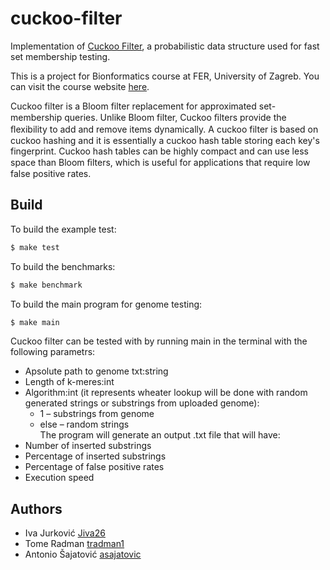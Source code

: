 # cuckoo-filter

Implementation of [Cuckoo Filter](https://www.cs.cmu.edu/~dga/papers/cuckoo-conext2014.pdf), a probabilistic data structure used for fast set membership testing.

This is a project for Bionformatics course at FER, University of Zagreb. You can visit the course website [here](https://www.fer.unizg.hr/predmet/bio).

Cuckoo filter is a Bloom filter replacement for approximated set-membership queries. Unlike Bloom filter, Cuckoo ﬁlters provide the ﬂexibility to add and remove items dynamically. A cuckoo filter is based on cuckoo hashing and it is essentially a cuckoo hash table storing each key's fingerprint. Cuckoo hash tables can be highly compact and can use less space than Bloom ﬁlters, which is useful for applications that require low false positive rates.

Build
-------

To build the example test:
```bash
$ make test
```

To build the benchmarks:
```bash
$ make benchmark
```

To build the main program for genome testing:
```bash
$ make main
```

Cuckoo filter can be tested with by running main in the terminal with the following parametrs:
*   Apsolute path to genome txt:string 
*   Length of k-meres:int
*   Algorithm:int (it represents wheater lookup will be done with random generated strings or substrings from uploaded genome):
    *   1 – substrings from genome 
    *   else – random strings  
The program will generate an output .txt file that will have:
   *   Number of inserted substrings
   *   Percentage of inserted substrings
   *   Percentage of false positive rates
   *   Execution speed 

Authors
-------
- Iva Jurković [Jiva26](https://github.com/Jiva26)
- Tome Radman [tradman1](https://github.com/tradman1)
- Antonio Šajatović [asajatovic](https://github.com/asajatovic)
